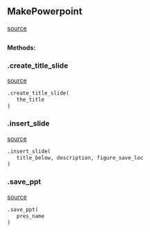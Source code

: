 #


## MakePowerpoint
[source](https://github.com/allfed/allfed-integrated-model/blob/master/src/utilities/make_powerpoint.py/#L15)
```python 

```




**Methods:**


### .create_title_slide
[source](https://github.com/allfed/allfed-integrated-model/blob/master/src/utilities/make_powerpoint.py/#L19)
```python
.create_title_slide(
   the_title
)
```


### .insert_slide
[source](https://github.com/allfed/allfed-integrated-model/blob/master/src/utilities/make_powerpoint.py/#L32)
```python
.insert_slide(
   title_below, description, figure_save_loc
)
```


### .save_ppt
[source](https://github.com/allfed/allfed-integrated-model/blob/master/src/utilities/make_powerpoint.py/#L56)
```python
.save_ppt(
   pres_name
)
```

